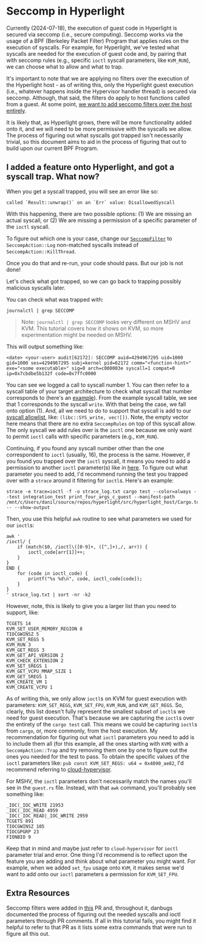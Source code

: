 # Seccomp in Hyperlight

Currently (2024-07-18), the execution of guest code in Hyperlight is secured via seccomp (i.e., secure computing). Seccomp works via the usage of a BPF (Berkeley Packet Filter) Program that applies rules on the execution of syscalls. For example, for Hyperlight, we've tested what syscalls are needed for the execution of guest code and, by pairing that with seccomp rules (e.g., specific `ioctl` syscall parameters, like `KVM_RUN`), we can choose what to allow and what to trap.

It's important to note that we are applying no filters over the execution of the Hyperlight host - as of writing this, only the Hyperlight guest execution (i.e., whatever happens inside the Hypervisor handler thread) is secured via seccomp. Although, that said, the filters do apply to host functions called from a guest. At some point, [we want to add seccomp filters over the host entirely](https://github.com/deislabs/hyperlight/issues/1471).

It is likely that, as Hyperlight grows, there will be more functionality added onto it, and we will need to be more permissive with the syscalls we allow. The process of figuring out what syscalls got trapped isn't necessarily trivial, so this document aims to aid in the process of figuring that out to build upon our current BPF Program.

## I added a feature onto Hyperlight, and got a syscall trap. What now?

When you get a syscall trapped, you will see an error like so:
```text
called `Result::unwrap()` on an `Err` value: DisallowedSyscall
```

With this happening, there are two possible options:
(1) We are missing an actual syscall, or
(2) We are missing a permission of a specific parameter of the `ioctl` syscall.

To figure out which one is your case, change our [`SeccompFilter`](https://github.com/deislabs/hyperlight/blob/dev/src/hyperlight_host/src/seccomp/guest.rs#L103) to `SeccompAction::Log` non-matched syscalls instead of `SeccompAction::KillThread`.

Once you do that and re-run, your code should pass. But our job is not done!

Let's check what got trapped, so we can go back to trapping possibly malicious syscalls later.

You can check what was trapped with:
```shell
journalctl | grep SECCOMP
```
> Note: `journalctl | grep SECCOMP` looks very different on MSHV and KVM. This tutorial covers how it shows on KVM, so more experimentation might be needed on MSHV.

This will output something like:
```text
<date> <your-user> audit[62172]: SECCOMP auid=4294967295 uid=1000 gid=1000 ses=4294967295 subj=kernel pid=62172 comm="<function-hint>" exe="<some executable>" sig=0 arch=c000003e syscall=1 compat=0 ip=0x7cbdbe5b132f code=0x7ffc0000
```

You can see we logged a call to syscall number 1. You can then refer to a syscall table of your target architecture to check what syscall that number corresponds to (here's an [example](https://github.com/rust-lang/libc/blob/0e28c864c25d2e9b0ab082947445efccef213da4/src/unix/linux_like/linux/gnu/b64/x86_64/not_x32.rs#L70)). From the example syscall table, we see that 1 corresponds to the syscall `write`. With that being the case, we fall onto option (1). And, all we need to do to support that syscall is add to our [syscall allowlist](https://github.com/deislabs/hyperlight/blob/dev/src/hyperlight_host/src/seccomp/guest.rs#L101), like: `(libc::SYS_write, vec![])`. Note, the empty vector here means that there are no extra `SeccompRules` on top of this syscall allow. The only syscall we add rules over is the `ioctl` one because we only want to permit `ioctl` calls with specific parameters (e.g., `KVM_RUN`).

Continuing, if you found any syscall number other than the one correspondent to `ioctl` (usually, 16), the process is the same. However, if you found you trapped over the `ioctl` syscall, it means you need to add a permission to another `ioctl` parameter(s) like in [here](https://github.com/deislabs/hyperlight/blob/dev/src/hyperlight_host/src/seccomp/guest.rs#L46). To figure out what parameter you need to add, I'd recommend running the test you trapped over with a `strace` around it filtering for `ioctl`s. Here's an example:

```shell
strace -e trace=ioctl -f -o strace_log.txt cargo test --color=always --test integration_test print_four_args_c_guest --manifest-path /mnt/c/Users/danil/source/repos/hyperlight/src/hyperlight_host/Cargo.toml -- --show-output
```

Then, you use this helpful `awk` routine to see what parameters we used for our `ioctl`s:

```shell
awk '
/ioctl/ {
    if (match($0, /ioctl\([0-9]+, ([^,]+),/, arr)) {
        ioctl_code[arr[1]]++;
    }
}
END {
    for (code in ioctl_code) {
        printf("%s %d\n", code, ioctl_code[code]);
    }
}
' strace_log.txt | sort -nr -k2
```

However, note, this is likely to give you a larger list than you need to support, like:
```text
TCGETS 14
KVM_SET_USER_MEMORY_REGION 8
TIOCGWINSZ 5
KVM_SET_REGS 5
KVM_RUN 3
KVM_GET_REGS 3
KVM_GET_API_VERSION 2
KVM_CHECK_EXTENSION 2
KVM_SET_SREGS 1
KVM_GET_VCPU_MMAP_SIZE 1
KVM_GET_SREGS 1
KVM_CREATE_VM 1
KVM_CREATE_VCPU 1
```

As of writing this, we only allow `ioctl`s on KVM for guest execution with parameters: `KVM_SET_REGS`, `KVM_SET_FPU`, `KVM_RUN`, and `KVM_GET_REGS`. So, clearly, this list doesn't fully represent the smallest subset of `ioctl`s we need for guest execution. That's because we are capturing the `ioctl`s over the entirety of the `cargo test` call. This means we could be capturing `ioctl`s from `cargo`, or, more commonly, from the host execution. My recommendation for figuring out what `ioctl` parameters you need to add is to include them all (for this example, all the ones starting with `KVM`) with a `SeccompAction::Trap` and try removing them one by one to figure out the ones you needed for the test to pass. To obtain the specific values of the `ioctl` parameters like: `pub const KVM_SET_REGS: u64 = 0x4090_ae82`, I'd recommend referring to [cloud-hypervisor](https://github.com/cloud-hypervisor/cloud-hypervisor/blob/7b3ffd89a5790190271726b0aba48d4971017218/vmm/src/seccomp_filters.rs#L137).

For MSHV, the `ioctl` parameters don't necessarily match the names you'll see in the `guest.rs` file. Instead, with that `awk` command, you'll probably see something like:

```text
_IOC(_IOC_WRITE 21953
_IOC(_IOC_READ 4959
_IOC(_IOC_READ|_IOC_WRITE 2959
TCGETS 891
TIOCGWINSZ 105
TIOCGPGRP 23
FIONBIO 9
```

Keep that in mind and maybe just refer to `cloud-hypervisor` for `ioctl` parameter trial and error. One thing I'd recommend is to reflect upon the feature you are adding and think about what parameter you might want. For example, when we added `set_fpu` usage onto `KVM`, it makes sense we'd want to add onto our `ioctl` parameters a permission for `KVM_SET_FPU`. 

## Extra Resources

Seccomp filters were added in [this](https://github.com/deislabs/hyperlight/pull/1450) PR and, throughout it, danbugs documented the process of figuring out the needed syscalls and ioctl parameters through PR comments. If all in this tutorial fails, you might find it helpful to refer to that PR as it lists some extra commands that were run to figure all this out.